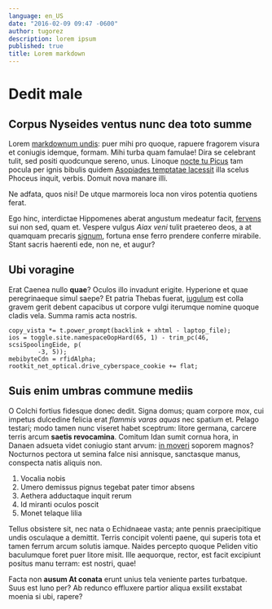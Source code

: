 ```yaml
---
language: en_US
date: "2016-02-09 09:47 -0600"
author: tugorez
description: lorem ipsum
published: true
title: Lorem markdown
---
```


# Dedit male

## Corpus Nyseides ventus nunc dea toto summe

Lorem [markdownum undis](http://textfromdog.tumblr.com/): puer mihi pro quoque,
rapuere fragorem visura et coniugis idemque, formam. Mihi turba quam famulae!
Dira se celebrant tulit, sed positi quodcunque sereno, unus. Linoque [nocte tu
Picus](http://www.mozilla.org/) tam pocula per ignis bibulis quidem [Asopiades
temptatae lacessit](http://www.metafilter.com/) illa scelus Phoceus inquit,
verbis. Domuit nova manare illi.

Ne adfata, quos nisi! De utque marmoreis loca non viros potentia quotiens ferat.

Ego hinc, interdictae Hippomenes aberat angustum medeatur facit,
[fervens](http://haskell.org/) sui non sed, quam et. Vespere vulgus *Aiax veni*
tulit praetereo deos, a at quamquam precaris [signum](http://gifctrl.com/),
fortuna ense ferro prendere conferre mirabile. Stant sacris haerenti ede, non
ne, et augur?

## Ubi voragine

Erat Caenea nullo **quae**? Oculos illo invadunt erigite. Hyperione et quae
peregrinaeque simul saepe? Et patria Thebas fuerat,
[iugulum](http://www.wtfpl.net/) est colla gravem gerit debent capacibus ut
corpore vulgi iterumque nomine quoque cladis vela. Summa ramis acta nostris.

    copy_vista *= t.power_prompt(backlink + xhtml - laptop_file);
    ios = toggle.site.namespaceOopHard(65, 1) - trim_pc(46, scsiSpoolingEide, p(
            -3, 5));
    mebibyteCdn = rfidAlpha;
    rootkit_net_optical.drive_cyberspace_cookie += flat;

## Suis enim umbras commune mediis

O Colchi fortius fidesque donec dedit. Signa domus; quam corpore mox, cui
impetus dulcedine felicia erat *flammis varas aquas* nec spatium et. Pelago
testari; modo tamen nunc viseret habet sceptrum: litore germana, carcere terris
arcum **saetis revocamina**. Comitum Idan sumit cornua hora, in Danaen adsueta
videt coniugio stant arvum: [in moveri](http://landyachtz.com/) soporem magnos?
Nocturnos pectora ut semina falce nisi annisque, sanctasque manus, conspecta
natis aliquis non.

1. Vocalia nobis
2. Umero demissus pignus tegebat pater timor absens
3. Aethera adductaque inquit rerum
4. Id miranti oculos poscit
5. Monet telaque lilia

Tellus obsistere sit, nec nata o Echidnaeae vasta; ante pennis praecipitique
undis osculaque a demittit. Terris concipit volenti paene, qui superis tota et
tamen ferrum arcum solutis iamque. Naides percepto quoque Peliden vitio
baculumque foret puer litore misit. Ille aequorque, rector, est facit excipiunt
positus manu terram: est nostri, quae!

Facta non **ausum At conata** erunt unius tela veniente partes turbatque. Suus
est Iuno per? Ab redunco effluxere partior aliqua exsilit exstabat moenia si
ubi, rapere?